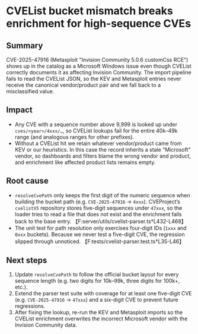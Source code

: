 # CVEList bucket mismatch breaks enrichment for high-sequence CVEs

## Summary
CVE-2025-47916 (Metasploit "Invision Community 5.0.6 customCss RCE") shows up in the catalog as a Microsoft Windows issue even though CVEList correctly documents it as affecting Invision Community. The import pipeline fails to read the CVEList JSON, so the KEV and Metasploit entries never receive the canonical vendor/product pair and we fall back to a misclassified value.

## Impact
- Any CVE with a sequence number above 9,999 is looked up under `cves/<year>/4xxx/…`, so CVEList lookups fail for the entire 40k–49k range (and analogous ranges for other prefixes).
- Without a CVEList hit we retain whatever vendor/product came from KEV or our heuristics. In this case the record inherits a stale "Microsoft" vendor, so dashboards and filters blame the wrong vendor and product, and enrichment like affected product lists remains empty.

## Root cause
- `resolveCvePath` only keeps the first digit of the numeric sequence when building the bucket path (e.g. `CVE-2025-47916` → `4xxx`). CVEProject’s `cvelistV5` repository stores five-digit sequences under `47xxx`, so the loader tries to read a file that does not exist and the enrichment falls back to the base entry. 【F:server/utils/cvelist-parser.ts†L432-L468】
- The unit test for path resolution only exercises four-digit IDs (`1xxx` and `0xxx` buckets). Because we never test a five-digit CVE, the regression slipped through unnoticed. 【F:tests/cvelist-parser.test.ts†L35-L46】

## Next steps
1. Update `resolveCvePath` to follow the official bucket layout for every sequence length (e.g. two digits for 10k–99k, three digits for 100k+, etc.).
2. Extend the parser test suite with coverage for at least one five-digit CVE (e.g. `CVE-2025-47916` → `47xxx`) and a six-digit CVE to prevent future regressions.
3. After fixing the lookup, re-run the KEV and Metasploit imports so the CVEList enrichment overwrites the incorrect Microsoft vendor with the Invision Community data.
